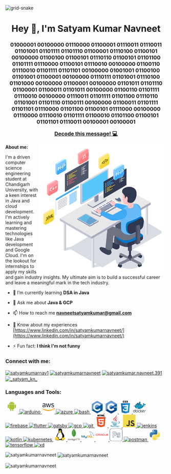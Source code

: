 ![grid-snake](https://github.com/Satyamkumarnavneet/Satyamkumarnavneet/assets/76639713/0d23419a-2918-498d-8a95-1480d552ebd6)

<h1 align="center">Hey 👋, I'm Satyam Kumar Navneet</h1>
<h3 align="center">01000001 00100000 01110000 01100001 01110011 01110011 01101001 01101111 01101110 01100001 01110100 01100101 00100000 01100100 01100101 01110110 01100101 01101100 01101111 01110000 01100101 01110010 00100000 01100110 01110010 01101111 01101101 00100000 01001001 01100100 01101001 01100001 00100000 01110111 01101001 01110100 01101000 00100000 01100001 00100000 01101011 01101110 01100001 01100011 01101011 00100000 01100110 01101111 01110010 00100000 01110011 01101111 01101100 01110110 01101001 01101110 01100111 00100000 01100011 01101111 01101101 01110000 01101100 01100101 01111000 00100000 01110000 01110010 01101111 01100010 01101100 01100101 01101101 01110011 00100001 00100001


  [Decode this message! 💻
](https://github.com/Satyamkumarnavneet/TextFiles/blame/master/Decode)

</h3>
<img align="right" alt="Coding" width="400" src="https://raw.githubusercontent.com/Satyamkumarnavneet/Satyamkumarnavneet/master/developer.gif">



**About me:**
<p> I'm a driven computer science engineering student at Chandigarh University, with a keen interest in Java and cloud development. I'm actively learning and mastering technologies like Java development and Google Cloud. I'm on the lookout for internships to apply my skills and gain industry insights. My ultimate aim is to build a successful career and leave a meaningful mark in the tech industry.

</p>

- 🌱 I’m currently learning **DSA in Java**

- 💬 Ask me about **Java & GCP**

- 📫 How to reach me **navneetsatyamkumar@gmail.com**

- 📄 Know about my experiences [https://www.linkedin.com/in/satyamkumarnavneet/](https://www.linkedin.com/in/satyamkumarnavneet/)

- ⚡ Fun fact: **I think I'm not funny**

<h3 align="left">Connect with me:</h3>
<p align="left">
<a href="https://twitter.com/satyamkumarnav1" target="blank"><img align="center" src="https://raw.githubusercontent.com/rahuldkjain/github-profile-readme-generator/master/src/images/icons/Social/twitter.svg" alt="satyamkumarnav1" height="30" width="40" /></a>
<a href="https://linkedin.com/in/satyamkumarnavneet" target="blank"><img align="center" src="https://raw.githubusercontent.com/rahuldkjain/github-profile-readme-generator/master/src/images/icons/Social/linked-in-alt.svg" alt="satyamkumarnavneet" height="30" width="40" /></a>
<a href="https://fb.com/satyamkumar.navneet.391" target="blank"><img align="center" src="https://raw.githubusercontent.com/rahuldkjain/github-profile-readme-generator/master/src/images/icons/Social/facebook.svg" alt="satyamkumar.navneet.391" height="30" width="40" /></a>
<a href="https://instagram.com/_satyam_kn_" target="blank"><img align="center" src="https://raw.githubusercontent.com/rahuldkjain/github-profile-readme-generator/master/src/images/icons/Social/instagram.svg" alt="_satyam_kn_" height="30" width="40" /></a>
</p>

<h3 align="left">Languages and Tools:</h3>
<p align="left"> <a href="https://developer.android.com" target="_blank" rel="noreferrer"> <img src="https://raw.githubusercontent.com/devicons/devicon/master/icons/android/android-original-wordmark.svg" alt="android" width="40" height="40"/> </a> <a href="https://www.arduino.cc/" target="_blank" rel="noreferrer"> <img src="https://cdn.worldvectorlogo.com/logos/arduino-1.svg" alt="arduino" width="40" height="40"/> </a> <a href="https://aws.amazon.com" target="_blank" rel="noreferrer"> <img src="https://raw.githubusercontent.com/devicons/devicon/master/icons/amazonwebservices/amazonwebservices-original-wordmark.svg" alt="aws" width="40" height="40"/> </a> <a href="https://azure.microsoft.com/en-in/" target="_blank" rel="noreferrer"> <img src="https://www.vectorlogo.zone/logos/microsoft_azure/microsoft_azure-icon.svg" alt="azure" width="40" height="40"/> </a> <a href="https://www.gnu.org/software/bash/" target="_blank" rel="noreferrer"> <img src="https://www.vectorlogo.zone/logos/gnu_bash/gnu_bash-icon.svg" alt="bash" width="40" height="40"/> </a> <a href="https://www.cprogramming.com/" target="_blank" rel="noreferrer"> <img src="https://raw.githubusercontent.com/devicons/devicon/master/icons/c/c-original.svg" alt="c" width="40" height="40"/> </a> <a href="https://www.w3schools.com/cpp/" target="_blank" rel="noreferrer"> <img src="https://raw.githubusercontent.com/devicons/devicon/master/icons/cplusplus/cplusplus-original.svg" alt="cplusplus" width="40" height="40"/> </a> <a href="https://www.w3schools.com/css/" target="_blank" rel="noreferrer"> <img src="https://raw.githubusercontent.com/devicons/devicon/master/icons/css3/css3-original-wordmark.svg" alt="css3" width="40" height="40"/> </a> <a href="https://www.docker.com/" target="_blank" rel="noreferrer"> <img src="https://raw.githubusercontent.com/devicons/devicon/master/icons/docker/docker-original-wordmark.svg" alt="docker" width="40" height="40"/> </a> <a href="https://firebase.google.com/" target="_blank" rel="noreferrer"> <img src="https://www.vectorlogo.zone/logos/firebase/firebase-icon.svg" alt="firebase" width="40" height="40"/> </a> <a href="https://flutter.dev" target="_blank" rel="noreferrer"> <img src="https://www.vectorlogo.zone/logos/flutterio/flutterio-icon.svg" alt="flutter" width="40" height="40"/> </a> <a href="https://www.gatsbyjs.com/" target="_blank" rel="noreferrer"> <img src="https://www.vectorlogo.zone/logos/gatsbyjs/gatsbyjs-icon.svg" alt="gatsby" width="40" height="40"/> </a> <a href="https://cloud.google.com" target="_blank" rel="noreferrer"> <img src="https://www.vectorlogo.zone/logos/google_cloud/google_cloud-icon.svg" alt="gcp" width="40" height="40"/> </a> <a href="https://git-scm.com/" target="_blank" rel="noreferrer"> <img src="https://www.vectorlogo.zone/logos/git-scm/git-scm-icon.svg" alt="git" width="40" height="40"/> </a> <a href="https://www.w3.org/html/" target="_blank" rel="noreferrer"> <img src="https://raw.githubusercontent.com/devicons/devicon/master/icons/html5/html5-original-wordmark.svg" alt="html5" width="40" height="40"/> </a> <a href="https://www.java.com" target="_blank" rel="noreferrer"> <img src="https://raw.githubusercontent.com/devicons/devicon/master/icons/java/java-original.svg" alt="java" width="40" height="40"/> </a> <a href="https://developer.mozilla.org/en-US/docs/Web/JavaScript" target="_blank" rel="noreferrer"> <img src="https://raw.githubusercontent.com/devicons/devicon/master/icons/javascript/javascript-original.svg" alt="javascript" width="40" height="40"/> </a> <a href="https://www.jenkins.io" target="_blank" rel="noreferrer"> <img src="https://www.vectorlogo.zone/logos/jenkins/jenkins-icon.svg" alt="jenkins" width="40" height="40"/> </a> <a href="https://kotlinlang.org" target="_blank" rel="noreferrer"> <img src="https://www.vectorlogo.zone/logos/kotlinlang/kotlinlang-icon.svg" alt="kotlin" width="40" height="40"/> </a> <a href="https://kubernetes.io" target="_blank" rel="noreferrer"> <img src="https://www.vectorlogo.zone/logos/kubernetes/kubernetes-icon.svg" alt="kubernetes" width="40" height="40"/> </a> <a href="https://www.linux.org/" target="_blank" rel="noreferrer"> <img src="https://raw.githubusercontent.com/devicons/devicon/master/icons/linux/linux-original.svg" alt="linux" width="40" height="40"/> </a> <a href="https://www.mongodb.com/" target="_blank" rel="noreferrer"> <img src="https://raw.githubusercontent.com/devicons/devicon/master/icons/mongodb/mongodb-original-wordmark.svg" alt="mongodb" width="40" height="40"/> </a> <a href="https://www.mysql.com/" target="_blank" rel="noreferrer"> <img src="https://raw.githubusercontent.com/devicons/devicon/master/icons/mysql/mysql-original-wordmark.svg" alt="mysql" width="40" height="40"/> </a> <a href="https://www.oracle.com/" target="_blank" rel="noreferrer"> <img src="https://raw.githubusercontent.com/devicons/devicon/master/icons/oracle/oracle-original.svg" alt="oracle" width="40" height="40"/> </a> <a href="https://www.photoshop.com/en" target="_blank" rel="noreferrer"> <img src="https://raw.githubusercontent.com/devicons/devicon/master/icons/photoshop/photoshop-line.svg" alt="photoshop" width="40" height="40"/> </a> <a href="https://postman.com" target="_blank" rel="noreferrer"> <img src="https://www.vectorlogo.zone/logos/getpostman/getpostman-icon.svg" alt="postman" width="40" height="40"/> </a> <a href="https://www.python.org" target="_blank" rel="noreferrer"> <img src="https://raw.githubusercontent.com/devicons/devicon/master/icons/python/python-original.svg" alt="python" width="40" height="40"/> </a> <a href="https://www.tensorflow.org" target="_blank" rel="noreferrer"> <img src="https://www.vectorlogo.zone/logos/tensorflow/tensorflow-icon.svg" alt="tensorflow" width="40" height="40"/> </a> <a href="https://www.adobe.com/products/xd.html" target="_blank" rel="noreferrer"> <img src="https://cdn.worldvectorlogo.com/logos/adobe-xd.svg" alt="xd" width="40" height="40"/> </a> </p>
<p><img align="left" src="https://github-readme-stats.vercel.app/api/top-langs?username=satyamkumarnavneet&show_icons=true&locale=en&layout=compact" alt="satyamkumarnavneet" /></p>
<p>&nbsp;<img align="center" src="https://github-readme-stats.vercel.app/api?username=satyamkumarnavneet&show_icons=true&locale=en" alt="satyamkumarnavneet" /></p>

<p><img align="center" src="https://github-readme-streak-stats.herokuapp.com/?user=satyamkumarnavneet&" alt="satyamkumarnavneet" /></p>
